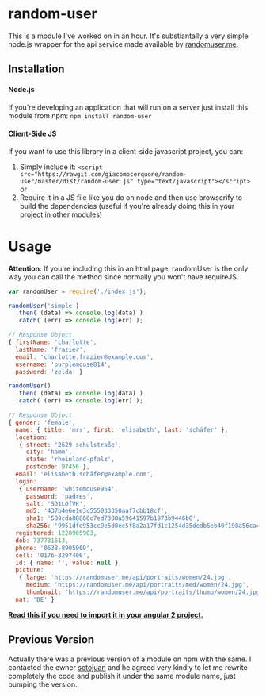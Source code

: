 # random-user

This is a module I've worked on in an hour. It's substiantally a very simple node.js wrapper for the api service made available by [randomuser.me](https://randomuser.me/).

## Installation
#### Node.js
If you're developing an application that will run on a server just install this module from npm: `npm install random-user`

#### Client-Side JS
If you want to use this library in a client-side javascript project, you can:
1. Simply include it: `<script src="https://rawgit.com/giacomocerquone/random-user/master/dist/random-user.js" type="text/javascript"></script>`
or
2. Require it in a JS file like you do on node and then use browserify to build the dependencies (useful if you're already doing this in your project in other modules)

# Usage
**Attention**: If you're including this in an html page, randomUser is the only way you can call the method since normally you won't have requireJS.

```javascript
var randomUser = require('./index.js');

randomUser('simple')
  .then( (data) => console.log(data) )
  .catch( (err) => console.log(err) );

// Response Object
{ firstName: 'charlotte',
  lastName: 'frazier',
  email: 'charlotte.frazier@example.com',
  username: 'purplemouse814',
  password: 'zelda' }

randomUser()
  .then( (data) => console.log(data) )
  .catch( (err) => console.log(err) );

// Response Object
{ gender: 'female',
  name: { title: 'mrs', first: 'elisabeth', last: 'schäfer' },
  location:
   { street: '2629 schulstraße',
     city: 'hamm',
     state: 'rheinland-pfalz',
     postcode: 97456 },
  email: 'elisabeth.schäfer@example.com',
  login:
   { username: 'whitemouse954',
     password: 'padres',
     salt: 'SD1LQfVK',
     md5: '437b4e6e1e3c555033350aaf7cbb18cf',
     sha1: '589cda88860c7ed7308a59641597b1973b9446b8',
     sha256: '9951dfd953cc9e5d0ee5f8a2a17fd1c1254d35dedb5eb40f198a56cacc8289a9' },
  registered: 1228905903,
  dob: 737731613,
  phone: '0638-8905969',
  cell: '0176-3297406',
  id: { name: '', value: null },
  picture:
   { large: 'https://randomuser.me/api/portraits/women/24.jpg',
     medium: 'https://randomuser.me/api/portraits/med/women/24.jpg',
     thumbnail: 'https://randomuser.me/api/portraits/thumb/women/24.jpg' },
  nat: 'DE' }
```

**[Read this if you need to import it in your angular 2 project.](https://medium.com/@s_eschweiler/using-external-libraries-with-angular-2-87e06db8e5d1#.sgaawgrcb)**

## Previous Version
Actually there was a previous version of a module on npm with the same. I contacted the owner [sotojuan](https://www.npmjs.com/~sotojuan) and he agreed very kindly to let me rewrite completely the code and publish it under the same module name, just bumping the version.

